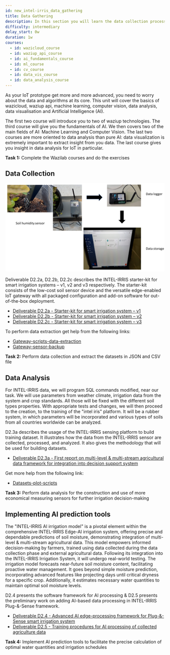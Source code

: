 ```yaml
---
id: new_intel-irris_data_gathering
title: Data Gathering
description: In this section you will learn the data collection process
difficulty: intermediary
delay_start: 0w
duration: 1w
courses:
  - id: wazicloud_course
  - id: waziup_api_course
  - id: ai_fundamentals_course
  - id: ml_course
  - id: cv_course
  - id: data_vis_course
  - id: data_analysis_course
---
```


As your IoT prototype get more and more advanced, you need to worry about the data and algorithms at its core. This unit will cover the basics of wazicloud, waziup api, machine learning, computer vision, data analysis, data visualisation and Artificial Intelligence (AI).


The first two course will introduce you to two of waziup technologies. The third course will give you the fundamentals of AI. We then covers two of the main fields of AI: Machine Learning and Computer Vision. The last two courses are more oriented to data analysis than pure AI: data visualization is extremely important to extract insight from you data. The last course gives you insight in data analysis for IoT in particular.

<alert type='success'><b>Task 1:</b> Complete the Wazilab courses and do the exercises</alert>

Data Collection
------------------------
![alt text](img/data_collection.png)

Deliverable D2.2a, D2.2b, D2.2c describes the INTEL-IRRIS starter-kit for smart irrigation systems – v1, v2 and v3 respectively. The starter-kit consists of the low-cost soil sensor device and the versatile edge-enabled IoT gateway with all packaged configuration and add-on software for out-of-the-box deployment.

   - [Deliverable D2.2a - Starter-kit for smart irrigation system – v1](https://intel-irris.eu/wp-content/uploads/2022/06/D2.2a.pdf)
   - [Deliverable D2.2b - Starter-kit for smart irrigation system – v2](https://intel-irris.eu/wp-content/uploads/2023/07/D2.2b.pdf)
   - [Deliverable D2.2c - Starter-kit for smart irrigation system – v3](https://intel-irris.eu/wp-content/uploads/2024/02/D2.2c-lr.pdf)



   
   To perform data extraction get help from the following links:
   - [Gateway-scripts-data-extraction](https://github.com/CongducPham/PRIMA-Intel-IrriS/blob/main/Gateway/scripts/data-extraction/README.md)
   - [Gateway-sensor-backup](https://github.com/CongducPham/PRIMA-Intel-IrriS/blob/main/Gateway/sensor-backup/README.md)

<alert type='success'><b>Task 2:</b> Perform data collection and extract the datasets in JSON and CSV file</alert>

Data Analysis
----------------------------------------------------------------

For INTEL-IRRIS data, we will program SQL commands modified, near our task. We will use
parameters from weather climate, irrigation data from the system and crop standards. All those will
be fixed with the different soil types properties. With appropriate tests and changes, we will then
proceed to the creation, to the training of the "intel iris" platform. It will be a rubber system, in which
parameters will be incorporated and various types of soils from all countries worldwide can be
analyzed.

D2.3a describes the usage of the INTEL-IRRIS sensing platform to build training dataset. It illustrates how the data from the INTEL-IRRIS sensor are collected, processed, and analyzed. It also gives the
methodology that will be used for building datasets.

- [Deliverable D2.3a - First report on multi-level & multi-stream agricultural
data framework for integration into decision support
system
](https://intel-irris.eu/wp-content/uploads/2023/01/D2.3a.pdf)

Get more help from the following link:
   - [Datasets-plot-scripts](https://github.com/CongducPham/PRIMA-Intel-IrriS/blob/main/Datasets/plot_scripts/README.md)

<alert type='success'><b>Task 3:</b> Perform data analysis  for the construction and use of more economical measuring sensors for further irrigation
decision-making </alert>


Implementing AI prediction tools
------------------------------------------------

The "INTEL-IRRIS AI irrigation model" is a pivotal element within the comprehensive INTEL-IRRIS Edge-AI irrigation system, offering precise and dependable predictions of soil moisture, demonstrating integration of multi-level & multi-stream agricultural data. This model empowers informed
decision-making by farmers, trained using data collected during the data collection phase and external agricultural data. Following its integration into the INTEL-IRRIS Irrigation System, it will undergo real-world testing.
The irrigation model forecasts near-future soil moisture content, facilitating proactive water management. It goes beyond simple moisture prediction, incorporating advanced features like projecting days until critical dryness for a specific crop. Additionally, it estimates
necessary water quantities to maintain optimal soil moisture levels.

D2.4 presents the software framework for
AI processing & D2.5 presents the preliminary work on adding AI-based data processing in INTEL-IRRIS
Plug-&-Sense framework.

- [Deliverable D2.4 - Advanced AI edge-processing framework for
Plug-&-Sense smart irrigation system](https://intel-irris.eu/wp-content/uploads/2024/02/D2.4.pdf)
- [Deliverable D2.5 -
Training procedures for AI processing of collected
agriculture data
](https://intel-irris.eu/wp-content/uploads/2024/02/D2.5.pdf)

<alert type='success'><b>Task 4:</b> Implement AI prediction tools to facilitate the precise calculation of optimal water quantities
and irrigation schedules
</alert>
